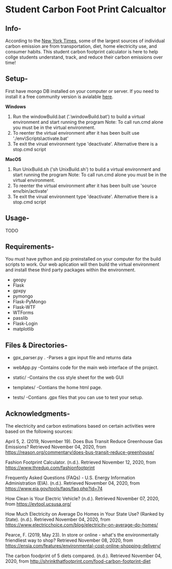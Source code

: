 # Student Carbon Foot Print Calcualtor 

## Info-
According to the [New York Times](https://www.nytimes.com/guides/year-of-living-better/how-to-reduce-your-carbon-footprint), some of the largest sources of individual carbon emission are from transportation, diet, home electricity use, and consumer habits. This student carbon footprint calculator is here to help collge students understand, track, and reduce their carbon emissions over time!

## Setup-
First have mongo DB installed on your computer or server. If you need to install it a free community version is avialable [here](https://www.mongodb.com/try/download/community).

**Windows**
1. Run the windowBuild.bat ('.\windowBuild.bat') to build a virtual environment and start running the program
Note: To call run.cmd alone you must be in the virtual environment. 
2. To reenter the virtual environment after it has been built use './env\Scripts\activate.bat'
3. Te exit the virual environment type 'deactivate'. Alternative there is a stop.cmd script

**MacOS**
1. Run UnixBuild.sh ('sh UnixBuild.sh') to build a virtual environment and start running the program
Note: To call run.cmd alone you must be in the virtual environment. 
2. To reenter the virtual environment after it has been built use 'source env/bin/activate'
3. Te exit the virual environment type 'deactivate'. Alternative there is a stop.cmd script

## Usage- 
TODO

## Requirements-
You must have python and pip preinstalled on your computer for the build scripts to work. Our web aplication will then build the virtual environment and install these third party packages within the environment. 
- geopy
- Flask
- gpxpy
- pymongo
- Flask-PyMongo
- Flask-WTF
- WTForms
- passlib
- Flask-Login
- matplotlib

## Files & Directories-

* gpx_parser.py .
-Parses a gpx input file and returns data

* webApp.py
-Contains code for the main web interface of the project.

* static/
-Contains the css style sheet for the web GUI

* templates/
-Contians the home html page.

* tests/
-Contians .gpx files that you can use to test your setup.

## Acknowledgments-
The electricity and carbon estimations based on certain activities were based on the following sources:

April 5, 2. (2019, November 19). Does Bus Transit Reduce Greenhouse Gas Emissions? Retrieved November 04, 2020, from https://reason.org/commentary/does-bus-transit-reduce-greenhouse/

Fashion Footprint Calculator. (n.d.). Retrieved November 12, 2020, from https://www.thredup.com/fashionfootprint

Frequently Asked Questions (FAQs) - U.S. Energy Information Administration (EIA). (n.d.). Retrieved November 04, 2020, from https://www.eia.gov/tools/faqs/faq.php?id=74

How Clean is Your Electric Vehicle? (n.d.). Retrieved November 07, 2020, from https://evtool.ucsusa.org/

How Much Electricity on Average Do Homes in Your State Use? (Ranked by State). (n.d.). Retrieved November 04, 2020, from https://www.electricchoice.com/blog/electricity-on-average-do-homes/

Pearce, F. (2019, May 23). In store or online - what's the environmentally friendliest way to shop? Retrieved November 08, 2020, from https://ensia.com/features/environmental-cost-online-shopping-delivery/

The carbon foodprint of 5 diets compared. (n.d.). Retrieved November 04, 2020, from http://shrinkthatfootprint.com/food-carbon-footprint-diet


